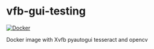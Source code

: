 # vfb-gui-testing
[![Docker](https://github.com/IntegraSDL/vfb-gui-testing/actions/workflows/docker-publish.yml/badge.svg)](https://github.com/IntegraSDL/vfb-gui-testing/actions/workflows/docker-publish.yml)

Docker image with Xvfb pyautogui tesseract and opencv
